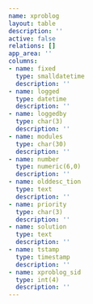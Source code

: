 ```yaml
---
name: xproblog
layout: table
description: ''
active: false
relations: []
app_area: ''
columns:
- name: fixed
  type: smalldatetime
  description: ''
- name: logged
  type: datetime
  description: ''
- name: loggedby
  type: char(3)
  description: ''
- name: modules
  type: char(30)
  description: ''
- name: number
  type: numeric(6,0)
  description: ''
- name: olddesc_tion
  type: text
  description: ''
- name: priority
  type: char(3)
  description: ''
- name: solution
  type: text
  description: ''
- name: tstamp
  type: timestamp
  description: ''
- name: xproblog_sid
  type: int(4)
  description: ''
---
```


